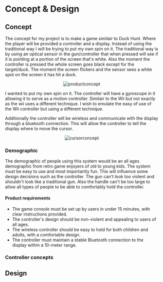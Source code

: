 # Concept & Design

## Concept
The concept for my project is to make a game similair to Duck Hunt. Where the player will be provided a controller and a display. Instead of using the traditional way I will be trying to put my own spin on it. The traditional way is by using an optical sensor in the gun/controller that when pressed will see if it is pointing at a portion of the screen that's white. Also the moment the controller is pressed the whole screen goes black except for the target/duck. The moment the screen flickers and the sensor sees a white spot on the screen it has hit a duck. 
<div align="center">
  <img src="/../assets/images/product_concept.png" alt="productconcept">
</div>

I wanted to put my own spin on it. The controller will have a gyroscope in it allowing it to serve as a motion controller. Similair to the Wii but not exactly as the wii uses a different technique. I wish to emulate the easy of use of the Wii controller but using a different technique.

Additionally the controller will be wireless and communicate with the display through a bluetooth connection. This will allow the controller to tell the display where to move the cursor.

<div align="center">
  <img src="/../assets/images/cursor_concept.png" alt="cursorconcept">
</div>

### Demographic
The demographic of people using this system would be an all ages demographic from retro game enjoyers of old to young kids. The system must be easy to use and most importantly fun. This will influence some design decisions such as the controller. The gun can't look too violent and shouldn't look like a traditional gun. Also the handle can't be too large to allow all types of people to be able to comfortably hold the controller.

#### Product requirements
- The game console must be set up by users in under 15 minutes, with clear instructions provided.
- The controller's design should be non-violent and appealing to users of all ages.
- The wireless controller should be easy to hold for both children and adults, with a comfortable design.
- The controller must maintain a stable Bluetooth connection to the display within a 10-meter range.

### Controller concepts




## Design
